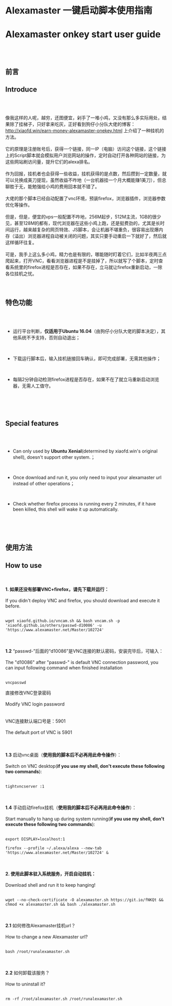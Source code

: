 # Alexamaster 一键启动脚本使用指南
# Alexamaster onkey start user guide
<br />
<br />

## 前言
## Introduce
<br />
<br />

像我这样的人呢，越穷，还图便宜，剁手了一堆小鸡，又没有那么多实际用处，结果除了挂梯子，只好拿来吃灰，正好看到狗仔小分队大佬的博客：http://xiaofd.win/earn-money-alexamaster-onekey.html 上介绍了一种挂机的方法。
<br />
<br />
它的原理是注册账号后，获得一个链接，同一IP（电脑）访问这个链接，这个链接上的Script脚本就会模拟用户浏览网站的操作，定时自动打开各种网站的链接，为这些网站刷访问量，提升它们的alexa排名。
<br />
<br />
作为回报，挂机者也会获得一些收益，挂机获得的是点数，然后攒到一定数量，就可以兑换成美刀提现，虽然收益不咋地（一台机器挂一个月大概能赚1美刀），但总聊胜于无，能勉强给小鸡的费用回本就不错了。
<br />
<br />
大佬的那个脚本已经自动配置了vnc环境，预装firefox，浏览器插件，浏览器参数优化等操作。
<br />
<br />
但是，但是，便宜的vps一般配置不咋地，256M起步，512M主流，1GB的很少见，甚至128M的都有，现代浏览器在这些小鸡上跑，还是挺费劲的，尤其是长时间运行，越来越复杂的网页特效、JS脚本，会让机器不堪重负，很容易出现爆内存（溢出）浏览器进程自动被关闭的问题，其实只要手动重启一下就好了，然后就这样循环往复。
<br />
<br />
可是，我手上这么多小鸡，精力也是有限的，哪能随时盯着它们，比如半夜两三点爬起来，打开VNC，看看浏览器进程是不是挂掉了，所以就写了个脚本，定时查看系统里的firefox进程是否存在，如果不存在，立马就让firefox重新启动，一除各位挂机之忧。
<br />
<br />
<br />

## 特色功能
<br />
<br />

- 运行平台判断，<b>仅适用于Ubuntu 16.04</b>（由狗仔小分队大佬的脚本决定），其他系统不予支持，否则自动退出；

<br />

- 下载运行脚本后，输入挂机链接回车确认，即可完成部署，无需其他操作；
<br />

- 每隔2分钟自动检测firefox进程是否存在，如果不在了就立马重新启动浏览器，无需人工值守。
<br />
<br />
<br />

## Special features
<br />
<br />

- Can only used by <b>Ubuntu Xenial</b>(determined by xiaofd.win's original shell), doesn't support other system.；
<br />

- Once download and run it, you only need to input your alexamaster url instead of other operations；
<br />

- Check whether firefox process is running every 2 minutes, if it have been killed, this shell will wake it up automatically.
<br />
<br />
<br />

## 使用方法
## How to use
<br />
<br />
<b>1. 如果还没有部署VNC+firefox，请先下载并运行：</b>
<br />
<br />
If you didn't deploy VNC and firefox, you should download and execute it before.
<br />
<br />
<pre><code>wget xiaofd.github.io/vncam.sh && bash vncam.sh -p 'xiaofd.github.io/others/passwd-d10086' -u 'https://www.alexamaster.net/Master/102724'</code></pre>
<br />
<br />
<b>1.2</b> “passwd-”后面的“d10086”是VNC连接的默认密码，安装完毕后，可输入：
<br />
<br />
The "d10086" after "passwd-" is default VNC connection password, you can input following command when finished installation
<br />
<br />
<pre><code>vncpasswd</code></pre>
直接修改VNC登录密码
<br />
<br />
Modify VNC login password
<br />
<br />
<br />
VNC连接默认端口号是：5901
<br />
<br />
The default port of VNC is 5901
<br />
<br />
<br />
<br />
<b>1.3</b> 启动vnc桌面（<b>使用我的脚本后不必再用此命令操作</b>）：
<br />
<br />
Switch on VNC desktop(<b>if you use my shell, don't execute these following two commands</b>):
<br />
<br />
<pre><code>tightvncserver :1</code></pre>
<br />
<br />
<b>1.4</b> 手动启动firefox挂机（<b>使用我的脚本后不必再用此命令操作</b>）：
<br />
<br />
Start manually to hang up during system running(<b>if you use my shell, don't execute these following two commands</b>):
<br />
<br />
<pre><code>export DISPLAY=localhost:1</code></pre>
<pre><code>firefox --profile ~/.alexa/alexa --new-tab 'https://www.alexamaster.net/Master/102724' &</code></pre>
<br />
<br />
<b>2. 使用此脚本驻入系统服务，开启自动挂机：</b>
<br />
<br />
Download shell and run it to keep hanging!
<br />
<br />
<pre><code>wget --no-check-certificate -O alexamaster.sh https://git.io/fNKQt && chmod +x alexamaster.sh && bash ./alexamaster.sh</code></pre>
<br />
<br />
<b>2.1</b> 如何修改Alexamaster挂机url？
<br />
<br />
How to change a new Alexamaster url?
<br />
<br />
<pre><code>bash /root/runalexamaster.sh</code></pre>
<br />
<br />
<b>2.2</b> 如何卸载该服务？
<br />
<br />
How to uninstall it?
<br />
<br />
<pre><code>rm -rf /root/alexamaster.sh /root/runalexamaster.sh</code></pre>
<br />
<br />
